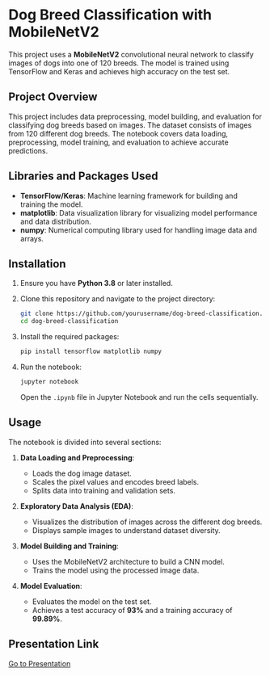 # Dog Breed Classification with MobileNetV2

This project uses a **MobileNetV2** convolutional neural network to classify images of dogs into one of 120 breeds. The model is trained using TensorFlow and Keras and achieves high accuracy on the test set.

## Project Overview

This project includes data preprocessing, model building, and evaluation for classifying dog breeds based on images. The dataset consists of images from 120 different dog breeds. The notebook covers data loading, preprocessing, model training, and evaluation to achieve accurate predictions.

## Libraries and Packages Used

- **TensorFlow/Keras**: Machine learning framework for building and training the model.  
- **matplotlib**: Data visualization library for visualizing model performance and data distribution.  
- **numpy**: Numerical computing library used for handling image data and arrays.  

## Installation

1. Ensure you have **Python 3.8** or later installed.  

2. Clone this repository and navigate to the project directory:  
   ```bash
   git clone https://github.com/yourusername/dog-breed-classification.git
   cd dog-breed-classification
   ```

3. Install the required packages:  
   ```bash
   pip install tensorflow matplotlib numpy
   ```

4. Run the notebook:  
   ```bash
   jupyter notebook
   ```  
   Open the `.ipynb` file in Jupyter Notebook and run the cells sequentially.  

## Usage

The notebook is divided into several sections:

1. **Data Loading and Preprocessing**:  
   - Loads the dog image dataset.  
   - Scales the pixel values and encodes breed labels.  
   - Splits data into training and validation sets.  

2. **Exploratory Data Analysis (EDA)**:  
   - Visualizes the distribution of images across the different dog breeds.  
   - Displays sample images to understand dataset diversity.  

3. **Model Building and Training**:  
   - Uses the MobileNetV2 architecture to build a CNN model.  
   - Trains the model using the processed image data.  

4. **Model Evaluation**:  
   - Evaluates the model on the test set.  
   - Achieves a test accuracy of **93%** and a training accuracy of **99.89%**.
  
## Presentation Link
[Go to Presentation](https://github.com/muzammilbehzad/Students-Projects-ICS474-Big-Data-Analytics-Fall-2024/blob/main/Project_s201953470/ICS474%20-%20Project%20Presentation%20-%20Jawad%20Almuttawa%20-%20201953470.pptx)
